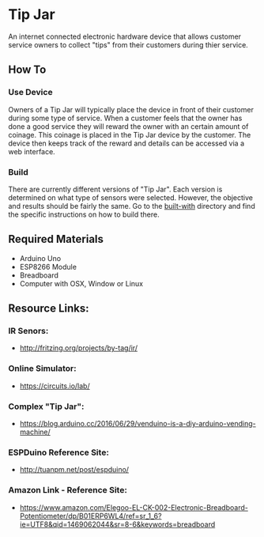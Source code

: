 # Tip Jar
An internet connected electronic hardware device that allows customer service owners to collect "tips" from their customers during thier service.

## How To

### Use Device
Owners of a Tip Jar will typically place the device in front of their customer during some type of service.  When a customer feels that the owner has done a good service they will reward the owner with an certain amount of coinage.  This coinage is placed in the Tip Jar device by the customer.  The device then keeps track of the reward and details can be accessed via a web interface.

### Build
There are currently different versions of "Tip Jar".  Each version is determined on what type of sensors were selected.  However, the objective and results should be fairly the same.  Go to the [built-with](built-with/) directory and find the specific instructions on how to build there.


## Required Materials
* Arduino Uno
* ESP8266 Module
* Breadboard
* Computer with OSX, Window or Linux

## Resource Links:

### IR Senors: 
- http://fritzing.org/projects/by-tag/ir/

### Online Simulator:
- https://circuits.io/lab/

### Complex "Tip Jar":
- https://blog.arduino.cc/2016/06/29/venduino-is-a-diy-arduino-vending-machine/

### ESPDuino Reference Site:
- http://tuanpm.net/post/espduino/
 
### Amazon Link -  Reference Site:
- https://www.amazon.com/Elegoo-EL-CK-002-Electronic-Breadboard-Potentiometer/dp/B01ERP6WL4/ref=sr_1_6?ie=UTF8&qid=1469062044&sr=8-6&keywords=breadboard

